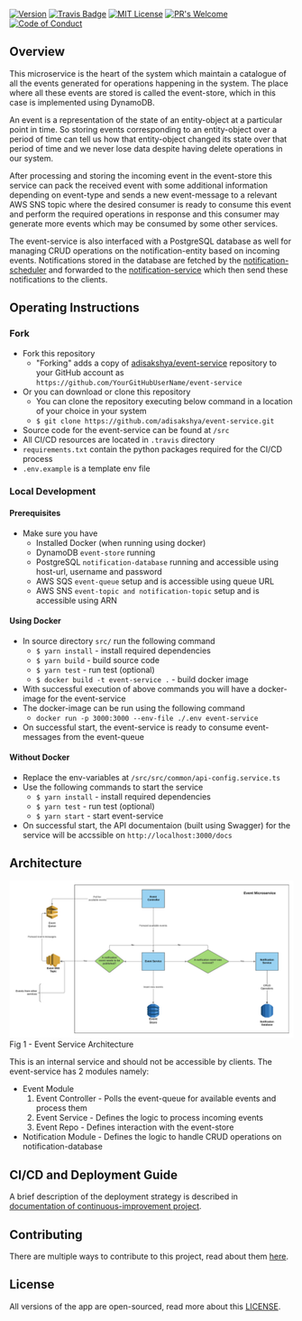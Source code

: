 [![Version](https://img.shields.io/docker/v/adisakshya/event-service/latest?logo=docker&logoColor=white)](https://hub.docker.com/r/adisakshya/event-service)
[![Travis Badge](https://img.shields.io/travis/com/adisakshya/event-service/master?logo=travis)](https://travis-ci.com/github/adisakshya/event-service)
[![MIT License](https://img.shields.io/github/license/adisakshya/event-service)](https://github.com/adisakshya/event-service/blob/master/LICENSE)
[![PR's Welcome](https://img.shields.io/badge/PRs-welcome-brightgreen.svg?style=flat)](https://github.com/adisakshya/event-service/pulls)
[![Code of Conduct](https://img.shields.io/badge/code%20of-conduct-ff69b4.svg?style=flat)](https://continuous-improvement.readthedocs.io/en/latest/md/community/code_of_conduct.html)  


## Overview

This microservice is the heart of the system which maintain a catalogue of all the events generated for operations happening in the system. The place where all these events are stored is called the event-store, which in this case is implemented using DynamoDB. 

An event is a representation of the state of an entity-object at a particular point in time. So storing events corresponding to an entity-object over a period of time can tell us how that entity-object changed its state over that period of time and we never lose data despite having delete operations in our system.

After processing and storing the incoming event in the event-store this service can pack the received event with some additional information depending on event-type and sends a new event-message to a relevant AWS SNS topic where the desired consumer is ready to consume this event and perform the required operations in response and this consumer may generate more events which may be consumed by some other services.

The event-service is also interfaced with a PostgreSQL database as well for managing CRUD operations on the notification-entity based on incoming events. Notifications stored in the database are fetched by the [notification-scheduler](https://github.com/adisakshya/custom-scheduler) and forwarded to the [notification-service](https://github.com/adisakshya/notification-service) which then send these notifications to the clients.

## Operating Instructions

### Fork

- Fork this repository
	- "Forking" adds a copy of [adisakshya/event-service](https://github.com/adisakshya/event-service/) repository to your GitHub account as `https://github.com/YourGitHubUserName/event-service`
- Or you can download or clone this repository
	- You can clone the repository executing below command in a location of your choice in your system
	- ```$ git clone https://github.com/adisakshya/event-service.git```
- Source code for the event-service can be found at ```/src```
- All CI/CD resources are located in ```.travis``` directory
- ```requirements.txt``` contain the python packages required for the CI/CD process
- ```.env.example``` is a template env file

### Local Development

#### Prerequisites

- Make sure you have
    - Installed Docker (when running using docker)
    - DynamoDB ```event-store``` running
    - PostgreSQL ```notification-database``` running and accessible using host-url, username and password
    - AWS SQS ```event-queue``` setup and is accessible using queue URL
    - AWS SNS ```event-topic and notification-topic``` setup and is accessible using ARN

#### Using Docker

- In source directory ```src/``` run the following command
	- ```$ yarn install``` - install required dependencies
	- ```$ yarn build``` - build source code
	- ```$ yarn test``` - run test (optional)
	- ```$ docker build -t event-service .``` - build docker image
- With successful execution of above commands you will have a docker-image for the event-service
- The docker-image can be run using the following command
    - ```docker run -p 3000:3000 --env-file ./.env event-service```
- On successful start, the event-service is ready to consume event-messages from the event-queue

#### Without Docker

- Replace the env-variables at ```/src/src/common/api-config.service.ts```
- Use the following commands to start the service
    - ```$ yarn install``` - install required dependencies
    - ```$ yarn test``` - run test (optional)
    - ```$ yarn start``` - start event-service
- On successful start, the API documentaion (built using Swagger) for the service will be accssible on ```http://localhost:3000/docs```

## Architecture

![Event Service Architecture](https://raw.githubusercontent.com/adisakshya/event-service/master/assets/event-service-architecture.png) Fig 1 - Event Service Architecture

This is an internal service and should not be accessible by clients. The event-service has 2 modules namely:

- Event Module
    1. Event Controller - Polls the event-queue for available events and process them
    2. Event Service - Defines the logic to process incoming events
    3. Event Repo - Defines interaction with the event-store
- Notification Module - Defines the logic to handle CRUD operations on notification-database

## CI/CD and Deployment Guide

A brief description of the deployment strategy is described in [documentation of continuous-improvement project](https://continuous-improvement.readthedocs.io).

## Contributing

There are multiple ways to contribute to this project, read about them [here](https://continuous-improvement.readthedocs.io/en/latest/md/community/contributing.html).

## License

All versions of the app are open-sourced, read more about this [LICENSE](https://github.com/adisakshya/event-service/blob/master/LICENSE).

